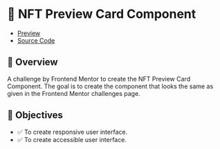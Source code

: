 # 🚀 NFT Preview Card Component

- [Preview](https://arsalanansariofficial.github.io/nft-preview-card-component)
- [Source Code](https://github.com/arsalanansariofficial/nft-preview-card-component.git)

## 📌 Overview

A challenge by Frontend Mentor to create the NFT Preview Card Component. The goal is to create the component that looks the same as given in the Frontend Mentor challenges page.

## 🎯 Objectives

- ✅ To create responsive user interface.
- ✅ To create accessible user interface.
